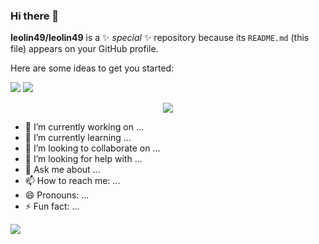 ### Hi there 👋

**leolin49/leolin49** is a ✨ _special_ ✨ repository because its `README.md` (this file) appears on your GitHub profile.

Here are some ideas to get you started:

![](https://img.shields.io/github/followers/leolin49?style=social)
![](https://img.shields.io/github/stars/leolin49?style=social)
<p align="center">
  <a href="https://skillicons.dev">
    <img src="https://skillicons.dev/icons?i=go,redis,cpp,mysql,mongodb,py,vim,linux,git,c,django" />
  </a>
</p>

- 🔭 I’m currently working on ...
- 🌱 I’m currently learning ...
- 👯 I’m looking to collaborate on ...
- 🤔 I’m looking for help with ...
- 💬 Ask me about ...
- 📫 How to reach me: ...
- 😄 Pronouns: ...
- ⚡ Fun fact: ...

![](https://github-readme-stats.vercel.app/api?username=leolin49)
